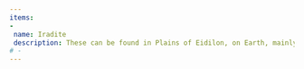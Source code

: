 ```yaml
---
items:
-
 name: Iradite
 description: These can be found in Plains of Eidilon, on Earth, mainly around Grineer bases (marked by a little mountain icon on the map), they appear as black rocks with little red glowing rocks on them
# -
---
```

